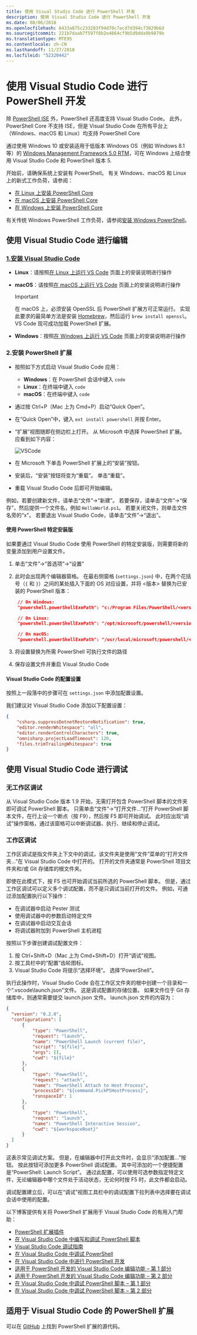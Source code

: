 ```yaml
---
title: 使用 Visual Studio Code 进行 PowerShell 开发
description: 使用 Visual Studio Code 进行 PowerShell 开发
ms.date: 08/06/2018
ms.openlocfilehash: 6433a875c233283f94d70c7acd7d394c73029b6d
ms.sourcegitcommit: 221b7daab7f597f8b2e4864cf9b5d9dda9b9879b
ms.translationtype: MTE95
ms.contentlocale: zh-CN
ms.lasthandoff: 11/27/2018
ms.locfileid: "52320442"
---
```

# <a name="using-visual-studio-code-for-powershell-development"></a>使用 Visual Studio Code 进行 PowerShell 开发

除 [PowerShell ISE][ise] 外，PowerShell 还高度支持 Visual Studio Code。
此外，PowerShell Core 不支持 ISE，但是 Visual Studio Code 在所有平台上（Windows、macOS 和 Linux）均支持 PowerShell Core

通过使用 Windows 10 或安装适用于低版本 Windows OS（例如 Windows 8.1 等）的 [Windows Management Framework 5.0 RTM](https://www.microsoft.com/en-us/download/details.aspx?id=50395)，可在 Windows 上结合使用 Visual Studio Code 和 PowerShell 版本 5.

开始前，请确保系统上安装有 PowerShell。
有关 Windows、macOS 和 Linux 上的新式工作负荷，请参阅：

- [在 Linux 上安装 PowerShell Core][install-pscore-linux]
- [在 macOS 上安装 PowerShell Core][install-pscore-macos]
- [在 Windows 上安装 PowerShell Core][install-pscore-windows]

有关传统 Windows PowerShell 工作负荷，请参阅[安装 Windows PowerShell][install-winps]。

## <a name="editing-with-visual-studio-code"></a>使用 Visual Studio Code 进行编辑

### <a name="1-installing-visual-studio-codehttpscodevisualstudiocomdocssetupsetup-overview"></a>[1.安装 Visual Studio Code](https://code.visualstudio.com/Docs/setup/setup-overview)

- **Linux**：请按照[在 Linux 上运行 VS Code](https://code.visualstudio.com/docs/setup/linux) 页面上的安装说明进行操作

- **macOS**：请按照[在 macOS 上运行 VS Code](https://code.visualstudio.com/docs/setup/mac) 页面上的安装说明进行操作

  > [!IMPORTANT]
  > 在 macOS 上，必须安装 OpenSSL 后 PowerShell 扩展方可正常运行。
  > 实现此要求的最简单方法是安装 [Homebrew](https://brew.sh/)，然后运行 `brew install openssl`。
  > VS Code 现可成功加载 PowerShell 扩展。

- **Windows**：按照[在 Windows 上运行 VS Code](https://code.visualstudio.com/docs/setup/windows) 页面上的安装说明进行操作

### <a name="2-installing-powershell-extension"></a>2.安装 PowerShell 扩展

- 按照如下方式启动 Visual Studio Code 应用：
  - **Windows**：在 PowerShell 会话中键入 `code`
  - **Linux**：在终端中键入 `code`
  - **macOS**：在终端中键入 `code`

- 通过按 Ctrl+P（Mac 上为 Cmd+P）启动“Quick Open”。
- 在“Quick Open”中，键入 `ext install powershell` 并按 Enter。
- “扩展”视图随即在侧边栏上打开。 从 Microsoft 中选择 PowerShell 扩展。
  应看到如下内容：

  ![VSCode](../../images/vscode.png)

- 在 Microsoft 下单击 PowerShell 扩展上的“安装”按钮。
- 安装后，“安装”按钮将变为“重载”。
  单击“重载”。
- 重载 Visual Studio Code 后即可开始编辑。

例如，若要创建新文件，请单击“文件”->“新建”。
若要保存，请单击“文件”->“保存”，然后提供一个文件名，例如 `HelloWorld.ps1`。
若要关闭文件，则单击文件名旁的“x”。
若要退出 Visual Studio Code，请单击“文件”->“退出”。

#### <a name="using-a-specific-installed-version-of-powershell"></a>使用 PowerShell 特定安装版

如果要通过 Visual Studio Code 使用 PowerShell 的特定安装版，则需要将新的变量添加到用户设置文件。

1. 单击“文件”->“首选项”->“设置”
1. 此时会出现两个编辑器窗格。
   在最右侧窗格 (`settings.json`) 中，在两个花括号（`{` 和 `}`）之间的某处插入下面的 OS 对应设置，并将 \<版本\> 替换为已安装的 PowerShell 版本：

   ```json
    // On Windows:
    "powershell.powerShellExePath": "c:/Program Files/PowerShell/<version>/pwsh.exe"

    // On Linux:
    "powershell.powerShellExePath": "/opt/microsoft/powershell/<version>/pwsh"

    // On macOS:
    "powershell.powerShellExePath": "/usr/local/microsoft/powershell/<version>/pwsh"
   ```

1. 将设置替换为所需 PowerShell 可执行文件的路径
1. 保存设置文件并重启 Visual Studio Code

#### <a name="configuration-settings-for-visual-studio-code"></a>Visual Studio Code 的配置设置

按照上一段落中的步骤可在 `settings.json` 中添加配置设置。

我们建议对 Visual Studio Code 添加以下配置设置：

```json
{
    "csharp.suppressDotnetRestoreNotification": true,
    "editor.renderWhitespace": "all",
    "editor.renderControlCharacters": true,
    "omnisharp.projectLoadTimeout": 120,
    "files.trimTrailingWhitespace": true
}
```

## <a name="debugging-with-visual-studio-code"></a>使用 Visual Studio Code 进行调试

### <a name="no-workspace-debugging"></a>无工作区调试

从 Visual Studio Code 版本 1.9 开始，无需打开包含 PowerShell 脚本的文件夹即可调试 PowerShell 脚本。
只需单击“文件”->“打开文件...”打开 PowerShell 脚本文件，在行上设一个断点（按 F9），然后按 F5 即可开始调试。
此时应出现“调试”操作窗格，通过该窗格可以中断调试器、执行、继续和停止调试。

### <a name="workspace-debugging"></a>工作区调试

工作区调试是指文件夹上下文中的调试，该文件夹是使用“文件”菜单的“打开文件夹...”在 Visual Studio Code 中打开的。
打开的文件夹通常是 PowerShell 项目文件夹和/或 Git 存储库的根文件夹。

即使在此模式下，按 F5 也可开始调试当前所选的 PowerShell 脚本。
但是，通过工作区调试可以定义多个调试配置，而不是只调试当前打开的文件。
例如，可通过添加配置执行以下操作：

- 在调试器中启动 Pester 测试
- 使用调试器中的参数启动特定文件
- 在调试器中启动交互会话
- 将调试器附加到 PowerShell 主机进程

按照以下步骤创建调试配置文件：

  1. 按 Ctrl+Shift+D（Mac 上为 Cmd+Shift+D）打开“调试”视图。
  2. 按工具栏中的“配置”齿轮图标。
  3. Visual Studio Code 将提示“选择环境”。 选择“PowerShell”。

  执行此操作时，Visual Studio Code 会在工作区文件夹的根中创建一个目录和一个“.vscode\launch.json”文件。
  这是调试配置的存储位置。 如果文件位于 Git 存储库中，则通常需要提交 launch.json 文件。
  launch.json 文件的内容为：

  ```json
  {
    "version": "0.2.0",
    "configurations": [
        {
            "type": "PowerShell",
            "request": "launch",
            "name": "PowerShell Launch (current file)",
            "script": "${file}",
            "args": [],
            "cwd": "${file}"
        },
        {
            "type": "PowerShell",
            "request": "attach",
            "name": "PowerShell Attach to Host Process",
            "processId": "${command.PickPSHostProcess}",
            "runspaceId": 1
        },
        {
            "type": "PowerShell",
            "request": "launch",
            "name": "PowerShell Interactive Session",
            "cwd": "${workspaceRoot}"
        }
    ]
  }
  ```

  这表示常见调试方案。
  但是，在编辑器中打开此文件时，会显示“添加配置...”按钮。
  按此按钮可添加更多 PowerShell 调试配置。 其中可添加的一个便捷配置是“PowerShell: Launch Script”。
  通过此配置，可以使用可选参数指定特定文件，无论编辑器中哪个文件处于活动状态，无论何时按 F5 时，此文件都会启动。

  调试配置建立后，可以在“调试”视图工具栏中的调试配置下拉列表中选择要在调试会话中使用的配置。

以下博客提供有关将 PowerShell 扩展用于 Visual Studio Code 的有用入门帮助：

- [PowerShell 扩展插件][ps-extension]
- [在 Visual Studio Code 中编写和调试 PowerShell 脚本][debug]
- [Visual Studio Code 调试指南][vscode-guide]
- [在 Visual Studio Code 中调试 PowerShell][ps-vscode]
- [在 Visual Studio Code 中进行 PowerShell 开发][getting-started]
- [适用于 PowerShell 开发的 Visual Studio Code 编辑功能 – 第 1 部分][editing-part1]
- [适用于 PowerShell 开发的 Visual Studio Code 编辑功能 – 第 2 部分][editing-part2]
- [在 Visual Studio Code 中调试 PowerShell 脚本 – 第 1 部分][debugging-part1]
- [在 Visual Studio Code 中调试 PowerShell 脚本 – 第 2 部分][debugging-part2]

[ise]: ../ise-guide.md
[install-pscore-linux]:  ../../setup/Installing-PowerShell-Core-on-Linux.md
[install-pscore-macos]:  ../../setup/Installing-PowerShell-Core-on-macOS.md
[install-pscore-windows]: ../../setup/Installing-PowerShell-Core-on-Windows.md
[install-winps]: ../../setup/Installing-Windows-PowerShell.md
[ps-extension]: https://blogs.msdn.microsoft.com/cdndevs/2015/12/11/visual-studio-code-powershell-extension/
[debug]: https://blogs.msdn.microsoft.com/powershell/2015/11/16/announcing-powershell-language-support-for-visual-studio-code-and-more/
[vscode-guide]: https://johnpapa.net/debugging-with-visual-studio-code/
[ps-vscode]: https://github.com/PowerShell/vscode-powershell/tree/master/examples
[getting-started]: https://blogs.technet.microsoft.com/heyscriptingguy/2016/12/05/get-started-with-powershell-development-in-visual-studio-code/
[editing-part1]: https://blogs.technet.microsoft.com/heyscriptingguy/2017/01/11/visual-studio-code-editing-features-for-powershell-development-part-1/
[editing-part2]: https://blogs.technet.microsoft.com/heyscriptingguy/2017/01/12/visual-studio-code-editing-features-for-powershell-development-part-2/
[debugging-part1]: https://blogs.technet.microsoft.com/heyscriptingguy/2017/02/06/debugging-powershell-script-in-visual-studio-code-part-1/
[debugging-part2]: https://blogs.technet.microsoft.com/heyscriptingguy/2017/02/13/debugging-powershell-script-in-visual-studio-code-part-2/

## <a name="powershell-extension-for-visual-studio-code"></a>适用于 Visual Studio Code 的 PowerShell 扩展

可以在 [GitHub](https://github.com/PowerShell/vscode-powershell) 上找到 PowerShell 扩展的源代码。

